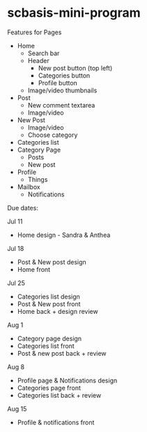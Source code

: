 # scbasis-mini-program

Features for Pages
- Home
    - Search bar
    - Header
        - New post button (top left)
        - Categories button
        - Profile button
    - Image/video thumbnails
- Post
    - New comment textarea
    - Image/video
- New Post
    - Image/video
    - Choose category
- Categories list
- Category Page
    - Posts
    - New post
- Profile
    - Things
- Mailbox
    - Notifications


Due dates:

Jul 11
- Home design - Sandra & Anthea

Jul 18
- Post & New post design
- Home front 

Jul 25
- Categories list design
- Post & New post front
- Home back + design review

Aug 1
- Category page design
- Categories list front
- Post & new post back + review

Aug 8
- Profile page & Notifications design
- Categories page front
- Categories list back + review

Aug 15
- Profile & notifications front